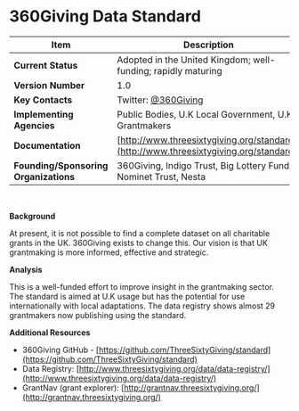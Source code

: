 # 360Giving Data Standard
| Item | Description |
| --- | --- |
| **Current Status** | Adopted in the United Kingdom; well-funding; rapidly maturing |
| **Version Number** | 1.0 |
| **Key Contacts** | Twitter: [@360Giving](https://twitter.com/360Giving) |
| **Implementing Agencies** | Public Bodies, U.K Local Government, U.K Grantmakers |
| **Documentation** | [http://www.threesixtygiving.org/standard/](http://www.threesixtygiving.org/standard/) |
| **Founding/Sponsoring Organizations** |  360Giving, Indigo Trust, Big Lottery Fund, Nominet Trust, Nesta |
<br>

**Background**

At present, it is not possible to find a complete dataset on all charitable grants in the UK. 360Giving exists to change this. Our vision is that UK grantmaking is more informed, effective and strategic.

**Analysis**

This is a well-funded effort to improve insight in the grantmaking sector. The standard is aimed at U.K usage but has the potential for use internationally with local adaptations. The data registry shows almost 29 grantmakers now publishing using the standard.

**Additional Resources**

*   360Giving GitHub - [https://github.com/ThreeSixtyGiving/standard](https://github.com/ThreeSixtyGiving/standard)
*   Data Registry: [http://www.threesixtygiving.org/data/data-registry/](http://www.threesixtygiving.org/data/data-registry/)
*   GrantNav (grant explorer): [http://grantnav.threesixtygiving.org/](http://grantnav.threesixtygiving.org/)
